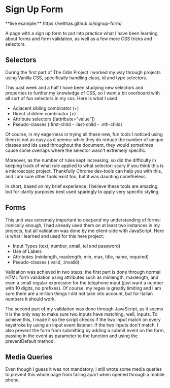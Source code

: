 # Sign Up Form
<p> **live example:** https://velthas.github.io/signup-form/  </p>
<p>A page with a sign up form to put into practice what I have been learning about forms and form validation, as well as a few more CSS tricks and selectors.</p>

## Selectors
<p>During the first part of The Odin Project I worked my way through projects using Vanilla CSS, specifically handling class, id and type selectors.</p>
<p>This past week and a half I have been studying new selectors and properties to further my knowledge of CSS, so I went a bit overboard with all sort of fun selectors in my css. Here is what I used:</p>

+ Adjacent sibling combinator (+)
+ Direct children combinator (>)
+ Attribute selectors ([attribute="value"])
+ Pseudo-classes (:first-child - :last-child - :nth-child)

<p>Of course, in my eagerness in trying all these new, fun tools I noticed using them is not as easy as it seems: while they do reduce the number of unique classes and ids used throughout the document, they would sometimes cause some overlaps where the selector wasn't extremely specific. </p>
<p>Moreover, as the number of rules kept increasing, so did the difficulty in keeping track of what rule applied to what selector: scary if you think this is a microscopic project. Thankfully Chrome dev-tools can help you with this, and I am sure other tools exist too, but it was daunting nonetheless.</p>
<p>In short, based on my brief experience, I believe these tools are amazing, but for clarity purposes best used sparingly to apply very specific styling.</p>

## Forms
<p>This unit was extremely important to deepend my understanding of forms: ironically enough, I had already used them on at least two instances in my projects, but all validation was done by me client-side with JavaScript. Here is what I learned and used for this here project:</p>

+ Input Types (text, number, email, tel and password)
+ Use of Labels
+ Attributes (minlength, maxlength, min, max, title, name, required)
+ Pseudo-classes (:valid, :invalid)

<p>Validation was achieved in two steps: the first part is done through normal HTML form validation using attributes such as minlength, maxlength, and even a small regular expression for the telephone input (just want a number with 10 digits, no prefixes). Of course, my regex is greatly limiting and I am sure there are a million things I did not take into account, but for Italian numbers it should work. </p>
<p>The second part of my validation was done through JavaScript, as it seems it is the only way to make sure two inputs have matching, well, inputs. To achieve this, I made it so the script checks if the two input match on every keystroke by using an input event listener. If the two inputs don't match, I also prevent the form from submitting by adding a submit event on the form, passing in the event as parameter to the function and using the preventDefault method.</p>

## Media Queries
<p>Even though I guess it was not mandatory, I still wrote some media queries to prevent this whole page from falling apart when opened through a mobile phone.</p>




